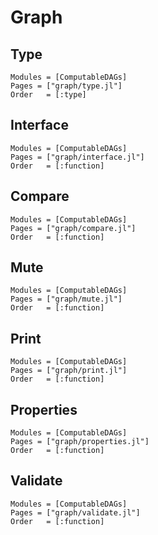 # Graph

## Type
```@autodocs
Modules = [ComputableDAGs]
Pages = ["graph/type.jl"]
Order   = [:type]
```

## Interface
```@autodocs
Modules = [ComputableDAGs]
Pages = ["graph/interface.jl"]
Order   = [:function]
```

## Compare
```@autodocs
Modules = [ComputableDAGs]
Pages = ["graph/compare.jl"]
Order   = [:function]
```

## Mute
```@autodocs
Modules = [ComputableDAGs]
Pages = ["graph/mute.jl"]
Order   = [:function]
```

## Print
```@autodocs
Modules = [ComputableDAGs]
Pages = ["graph/print.jl"]
Order   = [:function]
```

## Properties
```@autodocs
Modules = [ComputableDAGs]
Pages = ["graph/properties.jl"]
Order   = [:function]
```

## Validate
```@autodocs
Modules = [ComputableDAGs]
Pages = ["graph/validate.jl"]
Order   = [:function]
```
